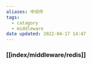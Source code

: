 ```yaml
---
aliases: 中间件
tags:
  - catagory
  - middleware
date updated: 2022-04-17 14:47
---
```


### [[index/middleware/redis]]
